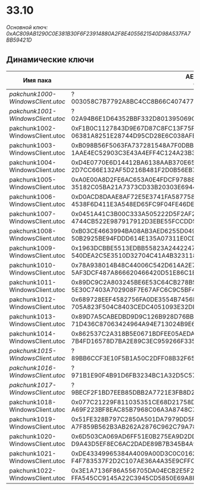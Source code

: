 # 33.10

###### Основной ключ: 0xAC809AB1290C0E381B30F6F23914880A2F8E4055621540D98A537FA7BB59421D

## Динамические ключи

| Имя пака                          | AES Ключ</br>GUID                                                                                       | HiRes Текстуры |
|-----------------------------------|---------------------------------------------------------------------------------------------------------|----------------|
| *pakchunk1000-WindowsClient.utoc* | ?</br>003058C7B7792A8BC4CC8B66C407477A 															      | ✔️             |
| *pakchunk1001-WindowsClient.utoc* | ?</br>02A94B6E1D64352BBF332D801395069C 															      | ✔️             |
| pakchunk1002-WindowsClient.utoc   | 0xF1B0C1127843D9E67D87C8FC13F75F2746521FC0D50740E6FAB65D54C622BE51</br>06381A8251E28744D95CD28E6C038AFB | ✔️             |
| pakchunk1003-WindowsClient.utoc   | 0xB098B56F5063FA737281548A7F0DBB092FC741043A2419C859887B55724AE823</br>1AAE4EC52903C3E43A4EFF4C124A23B3 | ✔️             |
| pakchunk1004-WindowsClient.utoc   | 0xD4E0770E6D14412BA6138AAB370E65A535A0C756E312A385137FACDD7A3856EE</br>2D7CC66E132AF5D216B481F2D0B56EB7 | ✔️             |
| pakchunk1005-WindowsClient.utoc   | 0xA0E00A8D2FE6AC653A0E4FDCF9788872CFB182FAB223CCE6B7EA674795663E65</br>35182C05BA21A7373CD33B20303E6944 | ✔️             |
| pakchunk1006-WindowsClient.utoc   | 0xD0ACD8DAAE8AF72E5E3741FA587758E97B440C780C23D846802C057D32A3B254</br>4538F6D411E3A548ED65FC9F04FE46DE | ❌             |
| pakchunk1007-WindowsClient.utoc   | 0x0451A41C3B00C333A505222D5F2AF23958658540AC20B912C571C5CACE49C12C</br>4744CB522E987917912D3EBE55FCCDD5 | ✔️             |
| pakchunk1008-WindowsClient.utoc   | 0xB03CE4663994BA08AB3AED6255D04915CA1DAF74000A15DFA23D605D1D984143</br>50B2925BE94FDDD614E135A07311E0CD | ✔️             |
| pakchunk1009-WindowsClient.utoc   | 0x1963DCBBE5513EDBB55823A244224747969D4B3229FF89DD5D3ED32D9F2E0DBE</br>540DEA2C5E3510D32704C41A4B323118 | ✔️             |
| pakchunk1010-WindowsClient.utoc   | 0x78A938014B48C44006C542D614A2E75646F81E3E69C3818AD1433FC4B5517F1E</br>5AF3DCF487A866620466420D51E86C1B | ✔️             |
| pakchunk1011-WindowsClient.utoc   | 0x89DC9C2A803245BE6E53C64CB278B5939E2043443CF711A5E31BE9D60CA4DD90</br>5E30C7403A702908F7E67AFC6C9C5BF4 | ✔️             |
| pakchunk1012-WindowsClient.utoc   | 0x689728EEF4582756FA0DE3554B7456B52F70DF7DCEE8BFB844AD2253ECD844CF</br>705A823F504C8403CEDC4051093E32DF | ❌             |
| pakchunk1013-WindowsClient.utoc   | 0x89D7A5CABEDBD9D9C126B928D76BB51FB7D40ADFC4D4F0F44E9DD43E83BF8B41</br>71D436C87063424964A94E713024B9E6 | ✔️             |
| pakchunk1014-WindowsClient.utoc   | 0x862537C2A318B5E0671BDFEE05AEDA6FDB2D7F9A032274BFAD8444213F7E5A3B</br>7B4FD16578D7BA2E89C3EC959266F335 | ❌             |
| *pakchunk1015-WindowsClient.utoc* | ?</br>89BB6CCF3E10F5B1A50C2DFF08B32F65 															      | ❌             |
| *pakchunk1016-WindowsClient.utoc* | ?</br>971B1E90F4B91D6FB3234BC1A32D5C57 															      | ❌             |
| *pakchunk1017-WindowsClient.utoc* | ?</br>9BECF2F1BD7EEB85DBB2A7721E3FB8D2 															      | ❌             |
| pakchunk1018-WindowsClient.utoc   | 0x077C21229F811035351CE68D21758D8B892C087581A9F03D52C132440563CE13</br>A69F223BF8EAC85B7968C06A3A8748C7 | ❌             |
| pakchunk1019-WindowsClient.utoc   | 0x51FE328B797C2850A501DA7979DD5FAE0668DC76E95D7AF0888B889B58F86A50</br>A7F859B562B3AB262A2876C962C79A78 | ❌             |
| pakchunk1020-WindowsClient.utoc   | 0x6D503CA069AD6FF51E0B275EA9D2DD93A95FDAEA0EE2A2EF184ECAC0EC8A4BF4</br>D9A43D5EF8EC6AC2DADE89B7B345B4A9 | ❌             |
| pakchunk1021-WindowsClient.utoc   | 0xDE43349965384A4009A00D3C0C01627EB4E7143C11BB5ADE44AD967331F7AC36</br>F4F783537F2D2C107AE36A4A35E9CFFC | ✔️             |
| pakchunk1022-WindowsClient.utoc   | 0x3E1A7136F86A556705DA04ECB2E5F2F838398354E6D4EC8AB6DD02586AD47270</br>FFA545CC9145A22C3945CD5850E69A8F | ❌             |
